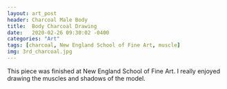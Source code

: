 ```yaml
---
layout: art_post
header: Charcoal Male Body
title:  Body Charcoal Drawing
date:   2020-02-26 09:30:02 -0400
categories: "Art"
tags: [charcoal, New England School of Fine Art, muscle]
img: 3rd_charcoal.jpg
---
```


This piece was finished at New England School of Fine Art. I really enjoyed drawing the muscles and shadows of the model.